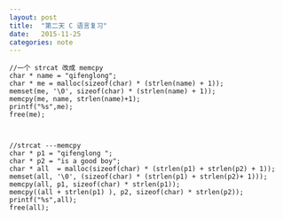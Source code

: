 ```yaml
---
layout: post
title:  "第二天 C 语言复习"
date:   2015-11-25
categories: note
---
```




    //一个 strcat 改成 memcpy
    char * name = "qifenglong";
    char * me = malloc(sizeof(char) * (strlen(name) + 1));
    memset(me, '\0', sizeof(char) * (strlen(name) + 1));
    memcpy(me, name, strlen(name)+1);
    printf("%s",me);
    free(me);



    //strcat ---memcpy
    char * p1 = "qifenglong ";
    char * p2 = "is a good boy";
    char * all  = malloc(sizeof(char) * (strlen(p1) + strlen(p2) + 1));
    memset(all, '\0', (sizeof(char) * (strlen(p1) + strlen(p2)+ 1)));
    memcpy(all, p1, sizeof(char) * strlen(p1));
    memcpy((all + strlen(p1) ), p2, sizeof(char) * strlen(p2));
    printf("%s",all);
    free(all);